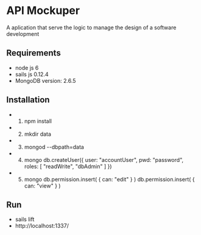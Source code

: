 # API Mockuper

A aplication that serve the logic to manage the design of a software development


## Requirements
* node js 6
* sails js 0.12.4
* MongoDB version: 2.6.5

## Installation

* 1.  npm install
* 2.  mkdir data
* 3.  mongod --dbpath=data
* 4.  mongo
      db.createUser({
        user: "accountUser",
        pwd: "password",
        roles: [ 
          "readWrite", 
          "dbAdmin" 
        ]
      })
* 5. mongo
db.permission.insert( { can: "edit" } )
      db.permission.insert( { can: "view" } )


## Run
* sails lift
* http://localhost:1337/

